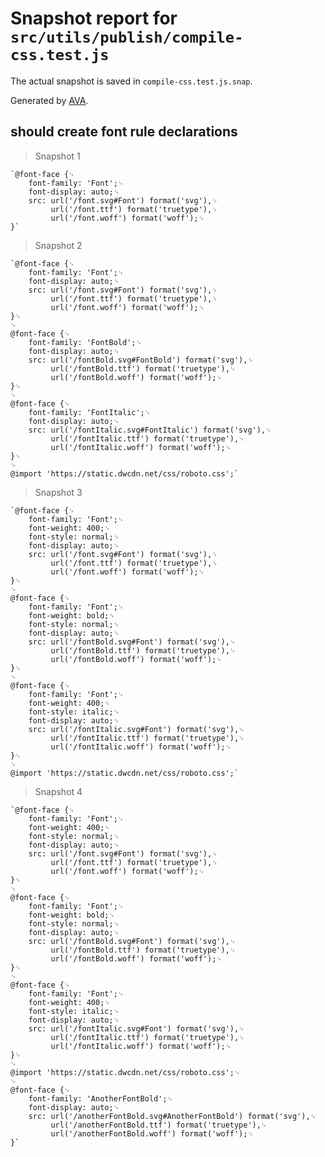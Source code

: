 # Snapshot report for `src/utils/publish/compile-css.test.js`

The actual snapshot is saved in `compile-css.test.js.snap`.

Generated by [AVA](https://avajs.dev).

## should create font rule declarations

> Snapshot 1

    `@font-face {␊
        font-family: 'Font';␊
        font-display: auto;␊
        src: url('/font.svg#Font') format('svg'),␊
    		 url('/font.ttf') format('truetype'),␊
    		 url('/font.woff') format('woff');␊
    }`

> Snapshot 2

    `@font-face {␊
        font-family: 'Font';␊
        font-display: auto;␊
        src: url('/font.svg#Font') format('svg'),␊
    		 url('/font.ttf') format('truetype'),␊
    		 url('/font.woff') format('woff');␊
    }␊
    ␊
    @font-face {␊
        font-family: 'FontBold';␊
        font-display: auto;␊
        src: url('/fontBold.svg#FontBold') format('svg'),␊
    		 url('/fontBold.ttf') format('truetype'),␊
    		 url('/fontBold.woff') format('woff');␊
    }␊
    ␊
    @font-face {␊
        font-family: 'FontItalic';␊
        font-display: auto;␊
        src: url('/fontItalic.svg#FontItalic') format('svg'),␊
    		 url('/fontItalic.ttf') format('truetype'),␊
    		 url('/fontItalic.woff') format('woff');␊
    }␊
    ␊
    @import 'https://static.dwcdn.net/css/roboto.css';`

> Snapshot 3

    `@font-face {␊
        font-family: 'Font';␊
        font-weight: 400;␊
    	font-style: normal;␊
    	font-display: auto;␊
        src: url('/font.svg#Font') format('svg'),␊
    		 url('/font.ttf') format('truetype'),␊
    		 url('/font.woff') format('woff');␊
    }␊
    ␊
    @font-face {␊
        font-family: 'Font';␊
        font-weight: bold;␊
    	font-style: normal;␊
    	font-display: auto;␊
        src: url('/fontBold.svg#Font') format('svg'),␊
    		 url('/fontBold.ttf') format('truetype'),␊
    		 url('/fontBold.woff') format('woff');␊
    }␊
    ␊
    @font-face {␊
        font-family: 'Font';␊
        font-weight: 400;␊
    	font-style: italic;␊
    	font-display: auto;␊
        src: url('/fontItalic.svg#Font') format('svg'),␊
    		 url('/fontItalic.ttf') format('truetype'),␊
    		 url('/fontItalic.woff') format('woff');␊
    }␊
    ␊
    @import 'https://static.dwcdn.net/css/roboto.css';`

> Snapshot 4

    `@font-face {␊
        font-family: 'Font';␊
        font-weight: 400;␊
    	font-style: normal;␊
    	font-display: auto;␊
        src: url('/font.svg#Font') format('svg'),␊
    		 url('/font.ttf') format('truetype'),␊
    		 url('/font.woff') format('woff');␊
    }␊
    ␊
    @font-face {␊
        font-family: 'Font';␊
        font-weight: bold;␊
    	font-style: normal;␊
    	font-display: auto;␊
        src: url('/fontBold.svg#Font') format('svg'),␊
    		 url('/fontBold.ttf') format('truetype'),␊
    		 url('/fontBold.woff') format('woff');␊
    }␊
    ␊
    @font-face {␊
        font-family: 'Font';␊
        font-weight: 400;␊
    	font-style: italic;␊
    	font-display: auto;␊
        src: url('/fontItalic.svg#Font') format('svg'),␊
    		 url('/fontItalic.ttf') format('truetype'),␊
    		 url('/fontItalic.woff') format('woff');␊
    }␊
    ␊
    @import 'https://static.dwcdn.net/css/roboto.css';␊
    ␊
    @font-face {␊
        font-family: 'AnotherFontBold';␊
        font-display: auto;␊
        src: url('/anotherFontBold.svg#AnotherFontBold') format('svg'),␊
    		 url('/anotherFontBold.ttf') format('truetype'),␊
    		 url('/anotherFontBold.woff') format('woff');␊
    }`
